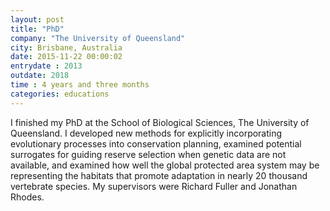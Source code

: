 ```yaml
---
layout: post
title: "PhD"
company: "The University of Queensland"
city: Brisbane, Australia
date: 2015-11-22 00:00:02
entrydate : 2013
outdate: 2018
time : 4 years and three months
categories: educations
---
```


I finished my PhD at the School of Biological Sciences, The University of Queensland. I developed new methods for explicitly incorporating evolutionary processes into conservation planning, examined potential surrogates for guiding reserve selection when genetic data are not available, and examined how well the global protected area system may be representing the habitats that promote adaptation in nearly 20 thousand vertebrate species. My supervisors were Richard Fuller and Jonathan Rhodes.
